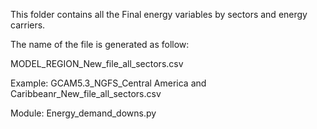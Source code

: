This folder contains all the Final energy variables by sectors and energy carriers.

The name of the file is generated as follow:

MODEL_REGION_New_file_all_sectors.csv 

Example: GCAM5.3_NGFS_Central America and Caribbeanr_New_file_all_sectors.csv

Module: Energy_demand_downs.py
